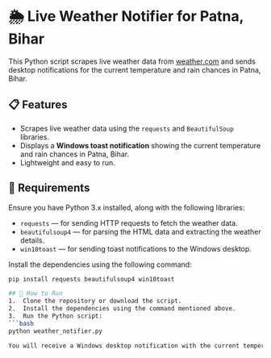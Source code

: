 # 🌦️ Live Weather Notifier for Patna, Bihar

This Python script scrapes live weather data from [weather.com](https://weather.com) and sends desktop notifications for the current temperature and rain chances in Patna, Bihar.

## 📋 Features
- Scrapes live weather data using the `requests` and `BeautifulSoup` libraries.
- Displays a **Windows toast notification** showing the current temperature and rain chances in Patna, Bihar.
- Lightweight and easy to run.

## 🔧 Requirements

Ensure you have Python 3.x installed, along with the following libraries:

- `requests` — for sending HTTP requests to fetch the weather data.
- `beautifulsoup4` — for parsing the HTML data and extracting the weather details.
- `win10toast` — for sending toast notifications to the Windows desktop.

Install the dependencies using the following command:

```bash
pip install requests beautifulsoup4 win10toast

## 🚀 How to Run
1.	Clone the repository or download the script.
2.	Install the dependencies using the command mentioned above.
3.	Run the Python script:
```bash
python weather_notifier.py

You will receive a Windows desktop notification with the current temperature and rain chances for Patna, Bihar.
